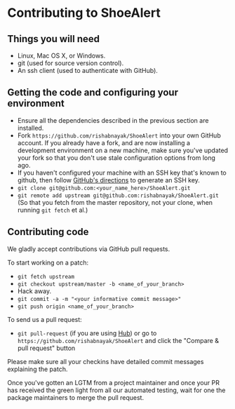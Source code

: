 # Contributing to ShoeAlert

## Things you will need

* Linux, Mac OS X, or Windows.
* git (used for source version control).
* An ssh client (used to authenticate with GitHub).

## Getting the code and configuring your environment

* Ensure all the dependencies described in the previous section are installed.
* Fork `https://github.com/rishabnayak/ShoeAlert` into your own GitHub account. If
   you already have a fork, and are now installing a development environment on
   a new machine, make sure you've updated your fork so that you don't use stale
   configuration options from long ago.
* If you haven't configured your machine with an SSH key that's known to github, then
   follow [GitHub's directions](https://help.github.com/articles/generating-ssh-keys/)
   to generate an SSH key.
* `git clone git@github.com:<your_name_here>/ShoeAlert.git`
* `git remote add upstream git@github.com:rishabnayak/ShoeAlert.git` (So that you
   fetch from the master repository, not your clone, when running `git fetch`
   et al.)

## Contributing code

We gladly accept contributions via GitHub pull requests.

To start working on a patch:

 * `git fetch upstream`
 * `git checkout upstream/master -b <name_of_your_branch>`
 * Hack away.
 * `git commit -a -m "<your informative commit message>"`
 * `git push origin <name_of_your_branch>`

To send us a pull request:

* `git pull-request` (if you are using [Hub](http://github.com/github/hub/)) or
  go to `https://github.com/rishabnayak/ShoeAlert` and click the
  "Compare & pull request" button

Please make sure all your checkins have detailed commit messages explaining the patch.

Once you've gotten an LGTM from a project maintainer and once your PR has received
the green light from all our automated testing, wait for one the package maintainers
to merge the pull request.
